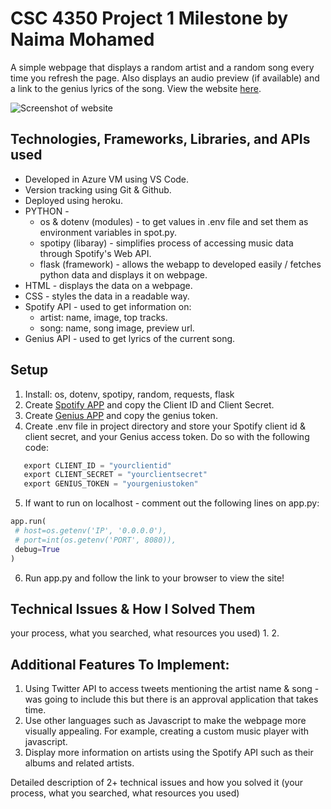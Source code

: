 # CSC 4350 Project 1 Milestone by Naima Mohamed 
A simple webpage that displays a random artist and a random song every time you refresh the page.
Also displays an audio preview (if available) and a link to the genius lyrics of the song.
View the website [here](http://example.com/ "website link").
 
![Screenshot of website](https://github.com/csc4350-f21/project1-nmohamed6/blob/main/static/project1pg.png "Screenshot of website")

## Technologies, Frameworks, Libraries, and APIs used
* Developed in Azure VM using VS Code. 
* Version tracking using Git & Github.
* Deployed using heroku.
* PYTHON - 
  * os & dotenv (modules) - to get values in .env file and set them as environment variables in spot.py.
  * spotipy (libaray) - simplifies process of accessing music data through Spotify's Web API.
  * flask (framework) - allows the webapp to developed easily / fetches python data and displays it on webpage.
* HTML - displays the data on a webpage.
* CSS - styles the data in a readable way.
* Spotify API - used to get information on: 
   *  artist: name, image, top tracks.
   *  song: name, song image, preview url.
* Genius API - used to get lyrics of the current song.
 
 
## Setup
1. Install: os, dotenv, spotipy, random, requests, flask
2. Create [Spotify APP](https://developer.spotify.com/documentation/web-api/ "Spotify API") and copy the Client ID and Client Secret.
3. Create [Genius APP](https://docs.genius.com/ "Genius API") and copy the genius token.
4. Create .env file in project directory and store your Spotify client id & client secret, and your Genius access token. Do so with the following code:
  ```python
     export CLIENT_ID = "yourclientid"
     export CLIENT_SECRET = "yourclientsecret"
     export GENIUS_TOKEN = "yourgeniustoken"
   ```
 5. If want to run on localhost - comment out the following lines on app.py:
   ```python
   app.run(
    # host=os.getenv('IP', '0.0.0.0'),
    # port=int(os.getenv('PORT', 8080)),
    debug=True
   )
   ```
  6. Run app.py and follow the link to your browser to view the site!



## Technical Issues & How I Solved Them
your process, what you searched, what resources you used)
1. 
2. 

## Additional Features To Implement:
1. Using Twitter API to access tweets mentioning the artist name & song - was going to include this but there is an approval application that takes time.
2. Use other languages such as Javascript to make the webpage more visually appealing. For example, creating a custom music player with javascript.
3. Display more information on artists using the Spotify API such as their albums and related artists.


Detailed description of 2+ technical issues and how you solved it (your process, what you searched, what resources you used)

